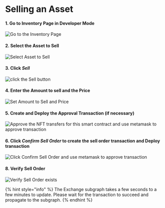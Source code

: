 # Selling an Asset

#### 1. Go to Inventory Page in Developer Mode

![Go to the Inventory Page](<../../../.gitbook/assets/image (3) (1).png>)

#### 2. Select the Asset to Sell

![Select Asset to Sell](<../../../.gitbook/assets/image (15) (1).png>)

#### 3. Click _Sell_

![click the Sell button](../../../.gitbook/assets/image.png)

#### 4. Enter the Amount to sell and the Price

![Set Amount to Sell and Price](<../../../.gitbook/assets/image (6) (1).png>)

#### 5. Create and Deploy the Approval Transaction (if necessary)

![Approve the NFT transfers for this smart contract and use metamask to approve transaction](<../../../.gitbook/assets/image (20) (1).png>)

#### 6. Click _Confirm Sell Order_ to create the sell order transaction and Deploy transaction

![Click Confirm Sell Order and use metamask to approve transaction](<../../../.gitbook/assets/image (13) (1) (1).png>)

#### 8. Verify Sell Order&#x20;

![Verify Sell Order exists](<../../../.gitbook/assets/image (7) (1).png>)

{% hint style="info" %}
The Exchange subgraph takes a few seconds to a few minutes to update. Please wait for the transaction to succeed and propagate to the subgraph.
{% endhint %}
